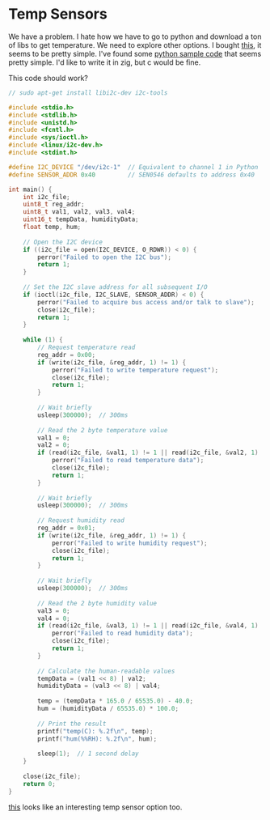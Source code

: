 # Temp Sensors

We have a problem. I hate how we have to go to python and download a ton of libs to get temperature. We need to explore other options. I bought [this](https://wiki.dfrobot.com/SKU_SEN0546_I2C_Temperature_and_Humidity_Sensor_Stainless_Steel_Shell), it seems to be pretty simple. I've found some [python sample code](https://www.dfrobot.com/forum/topic/335192?srsltid=AfmBOopzBqwovoCCgz2HSF9Vry_XfEjiD5f3uFfIwgdyoAB5dEG5SYzX) that seems pretty simple. I'd like to write it in zig, but c would be fine. 

This code should work?

```c
// sudo apt-get install libi2c-dev i2c-tools

#include <stdio.h>
#include <stdlib.h>
#include <unistd.h>
#include <fcntl.h>
#include <sys/ioctl.h>
#include <linux/i2c-dev.h>
#include <stdint.h>

#define I2C_DEVICE "/dev/i2c-1"  // Equivalent to channel 1 in Python
#define SENSOR_ADDR 0x40         // SEN0546 defaults to address 0x40

int main() {
    int i2c_file;
    uint8_t reg_addr;
    uint8_t val1, val2, val3, val4;
    uint16_t tempData, humidityData;
    float temp, hum;
    
    // Open the I2C device
    if ((i2c_file = open(I2C_DEVICE, O_RDWR)) < 0) {
        perror("Failed to open the I2C bus");
        return 1;
    }
    
    // Set the I2C slave address for all subsequent I/O
    if (ioctl(i2c_file, I2C_SLAVE, SENSOR_ADDR) < 0) {
        perror("Failed to acquire bus access and/or talk to slave");
        close(i2c_file);
        return 1;
    }
    
    while (1) {
        // Request temperature read
        reg_addr = 0x00;
        if (write(i2c_file, &reg_addr, 1) != 1) {
            perror("Failed to write temperature request");
            close(i2c_file);
            return 1;
        }
        
        // Wait briefly
        usleep(300000);  // 300ms
        
        // Read the 2 byte temperature value
        val1 = 0;
        val2 = 0;
        if (read(i2c_file, &val1, 1) != 1 || read(i2c_file, &val2, 1) != 1) {
            perror("Failed to read temperature data");
            close(i2c_file);
            return 1;
        }
        
        // Wait briefly
        usleep(300000);  // 300ms
        
        // Request humidity read
        reg_addr = 0x01;
        if (write(i2c_file, &reg_addr, 1) != 1) {
            perror("Failed to write humidity request");
            close(i2c_file);
            return 1;
        }
        
        // Wait briefly
        usleep(300000);  // 300ms
        
        // Read the 2 byte humidity value
        val3 = 0;
        val4 = 0;
        if (read(i2c_file, &val3, 1) != 1 || read(i2c_file, &val4, 1) != 1) {
            perror("Failed to read humidity data");
            close(i2c_file);
            return 1;
        }
        
        // Calculate the human-readable values
        tempData = (val1 << 8) | val2;
        humidityData = (val3 << 8) | val4;
        
        temp = (tempData * 165.0 / 65535.0) - 40.0;
        hum = (humidityData / 65535.0) * 100.0;
        
        // Print the result
        printf("temp(C): %.2f\n", temp);
        printf("hum(%%RH): %.2f\n", hum);
        
        sleep(1);  // 1 second delay
    }
    
    close(i2c_file);
    return 0;
}
```

[this](https://raspberrypihobbyist.blogspot.com/2015/02/using-am2315-temperaturehumidity-sensor.html) looks like an interesting temp sensor option too. 

